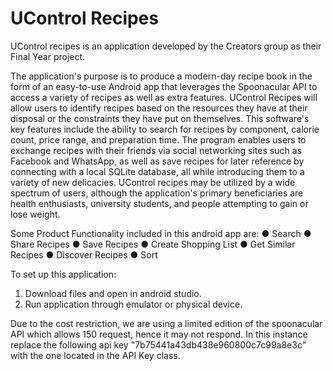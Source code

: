 # UControl Recipes

UControl recipes is an application developed by the Creators group as their Final Year project.  

The application's purpose is to produce a modern-day recipe book in the form of an easy-to-use Android app that leverages the Spoonacular API to access a variety of recipes as well as extra features. UControl Recipes will allow users to identify recipes based on the resources they have at their disposal or the constraints they have put on themselves. This software's key features include the ability to search for recipes by component, calorie count, price range, and preparation time. The program enables users to exchange recipes with their friends via social networking sites such as Facebook and WhatsApp, as well as save recipes for later reference by connecting with a local SQLite database, all while introducing them to a variety of new delicacies. UControl recipes may be utilized by a wide spectrum of users, although the application's primary beneficiaries are health enthusiasts, university students, and people attempting to gain or lose weight.

Some Product Functionality included in this android app are:
● 	Search
● 	Share Recipes
● 	Save Recipes
● 	Create Shopping List
● 	Get Similar Recipes
● 	Discover Recipes
● 	Sort


To set up this application:
 1) Download files and open in android studio.
 2) Run application through emulator or physical device.
 

Due to the cost restriction, we are using a limited edition of the spoonacular API which allows 150 request, hence it may not respond. In this instance replace the following api key "7b75441a43db438e960800c7c99a8e3c" with the one located in the API Key class.  
